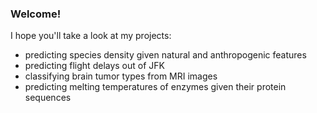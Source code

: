 ### Welcome!

I hope you'll take a look at my projects:
* predicting species density given natural and anthropogenic features
* predicting flight delays out of JFK 
* classifying brain tumor types from MRI images
* predicting melting temperatures of enzymes given their protein sequences

<!--
**eordog/eordog** is a ✨ _special_ ✨ repository because its `README.md` (this file) appears on your GitHub profile.

Here are some ideas to get you started:

- 🔭 I’m currently working on ...
- 🌱 I’m currently learning ...
- 👯 I’m looking to collaborate on ...
- 🤔 I’m looking for help with ...
- 💬 Ask me about ...
- 📫 How to reach me: ...
- 😄 Pronouns: ...
- ⚡ Fun fact: ...
-->
